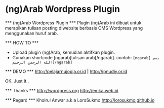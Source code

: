 (ng)Arab Wordpress Plugin
======

*** (ng)Arab Wordpress Plugin ***
Plugin (ng)Arab ini dibuat untuk merapikan tulisan posting diwebsite berbasis CMS Wordpress yang menggunakan huruf arab.


*** HOW TO ***
- Upload plugin (ng)Arab, kemudian aktifkan plugin.
- Gunakan shortcode [ngarab]tulisan arab[/ngarab].
  contoh: ```[ngarab] بسم الله الرحمن الرحيم[/ngarab]```

*** DEMO ***
http://pelajarnujogja.or.id | http://ipnudiy.or.id

OK. Just it..

*** Thanks ***
http://wordpress.org
http://emka.web.id

*** Regard ***
Khoirul Anwar a.k.a LoroSukmo
http://lorosukmo.github.io
